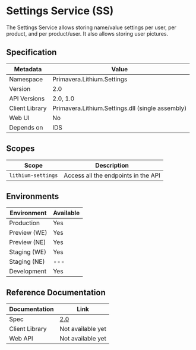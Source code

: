 # Settings Service (SS)

The Settings Service allows storing name/value settings per user, per product, and per product/user. It also allows storing user pictures.

## Specification

| Metadata | Value |
| - | - |
| Namespace | Primavera.Lithium.Settings |
| Version | 2.0 |
| API Versions | 2.0, 1.0 |
| Client Library | Primavera.Lithium.Settings.dll (single assembly) |
| Web UI | No |
| Depends on | IDS |

## Scopes

| Scope | Description |
| - | - |
| `lithium-settings` | Access all the endpoints in the API |

## Environments

| Environment | Available |
| - | - |
| Production | Yes |
| Preview (WE) | Yes |
| Preview (NE) | Yes |
| Staging (WE) | Yes |
| Staging (NE) | --- |
| Development | Yes |

## Reference Documentation

| Documentation | Link |
| - | - |
| Spec | [2.0](./specs/ss-spec-2.0.md) |
| Client Library | Not available yet |
| Web API | Not available yet |
